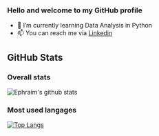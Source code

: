 ### Hello and welcome to my GitHub profile

- 🌱 I’m currently learning Data Analysis in Python
- 📫 You can reach me via [Linkedin](https://www.linkedin.com/in/ephraïm-amezian-249bb61a4/ "My Linkedin profile")

## GitHub Stats

### Overall stats

![Ephraim's github stats](https://github-readme-stats.vercel.app/api?username=ephraim-amz&show_icons=true&layout=compact)

### Most used langages

[![Top Langs](https://github-readme-stats.vercel.app/api/top-langs/?username=ephraim-amz)](https://github.com/ephraim-amz/github-readme-stats)
